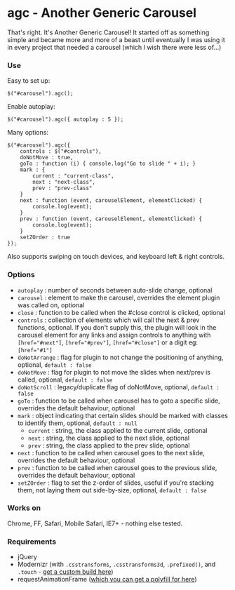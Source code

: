 # agc - Another Generic Carousel

That's right. It's Another Generic Carousel! It started off as something simple and became more and more of a beast until eventually I was using it in every project that needed a carousel (which I wish there were less of...)

### Use

Easy to set up:

```
$("#carousel").agc();
```

Enable autoplay:

```
$("#carousel").agc({ autoplay : 5 });
```

Many options:

```
$("#carousel").agc({
    controls : $("#controls"),
    doNotMove : true,
    goTo : function (i) { console.log("Go to slide " + i); }
    mark : {
        current : "current-class",
        next : "next-class",
        prev : "prev-class"
    }
    next : function (event, carouselElement, elementClicked) {
        console.log(event);
    }
    prev : function (event, carouselElement, elementClicked) {
        console.log(event);
    }
    setZOrder : true
});
```

Also supports swiping on touch devices, and keyboard left & right controls.

### Options

* `autoplay` : number of seconds between auto-slide change, optional
* `carousel` : element to make the carousel, overrides the element plugin was called on, optional
* `close` : function to be called when the #close control is clicked, optional
* `controls` : collection of elements which will call the next & prev functions, optional. If you don't supply this, the plugin will look in the carousel element for any links and assign controls to anything with `[href="#next"]`, `[href="#prev"]`, `[href="#close"]` or a digit eg: `[href="#1"]`
* `doNotArrange` : flag for plugin to not change the positioning of anything, optional, `default : false`
* `doNotMove` : flag for plugin to not move the slides when next/prev is called, optional, `default : false`
* `doNotScroll` : legacy/duplicate flag of doNotMove, optional, `default : false`
* `goTo` : function to be called when carousel has to goto a specific slide, overrides the default behaviour, optional
* `mark` : object indicating that certain slides should be marked with classes to identify them, optional, `default : null`
  * `current` : string, the class applied to the current slide, optional
  * `next` : string, the class applied to the next slide, optional
  * `prev` : string, the class applied to the prev slide, optional
* `next` : function to be called when carousel goes to the next slide, overrides the default behaviour, optional
* `prev` : function to be called when carousel goes to the previous slide, overrides the default behaviour, optional
* `setZOrder` : flag to set the z-order of slides, useful if you're stacking them, not laying them out side-by-size, optional, `default : false`

### Works on

Chrome, FF, Safari, Mobile Safari, IE7+ - nothing else tested.


### Requirements

* jQuery
* Modernizr (with `.csstransforms`, `.csstransforms3d`, `.prefixed()`, and `.touch` - [get a custom build here](http://modernizr.com/download/#-csstransforms-csstransforms3d-touch-shiv-cssclasses-prefixed-teststyles-testprop-testallprops-prefixes-domprefixes-load))
* requestAnimationFrame ([which you can get a polyfill for here](https://gist.github.com/paulirish/1579671))